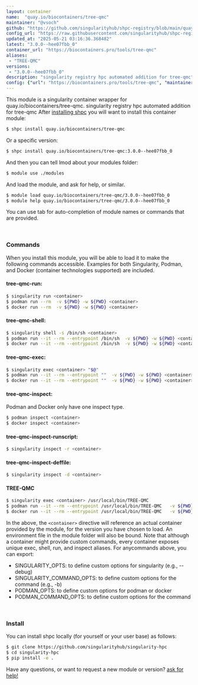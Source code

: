 ```yaml
---
layout: container
name:  "quay.io/biocontainers/tree-qmc"
maintainer: "@vsoch"
github: "https://github.com/singularityhub/shpc-registry/blob/main/quay.io/biocontainers/tree-qmc/container.yaml"
config_url: "https://raw.githubusercontent.com/singularityhub/shpc-registry/main/quay.io/biocontainers/tree-qmc/container.yaml"
updated_at: "2025-05-21 03:16:36.368482"
latest: "3.0.0--hee07fbb_0"
container_url: "https://biocontainers.pro/tools/tree-qmc"
aliases:
 - "TREE-QMC"
versions:
 - "3.0.0--hee07fbb_0"
description: "singularity registry hpc automated addition for tree-qmc"
config: {"url": "https://biocontainers.pro/tools/tree-qmc", "maintainer": "@vsoch", "description": "singularity registry hpc automated addition for tree-qmc", "latest": {"3.0.0--hee07fbb_0": "sha256:07ed7e79a6cd454ae91629962384ba242f7f2fc36d62b7fc99e294d82a69ec04"}, "tags": {"3.0.0--hee07fbb_0": "sha256:07ed7e79a6cd454ae91629962384ba242f7f2fc36d62b7fc99e294d82a69ec04"}, "docker": "quay.io/biocontainers/tree-qmc", "aliases": {"TREE-QMC": "/usr/local/bin/TREE-QMC"}}
---
```


This module is a singularity container wrapper for quay.io/biocontainers/tree-qmc.
singularity registry hpc automated addition for tree-qmc
After [installing shpc](#install) you will want to install this container module:


```bash
$ shpc install quay.io/biocontainers/tree-qmc
```

Or a specific version:

```bash
$ shpc install quay.io/biocontainers/tree-qmc:3.0.0--hee07fbb_0
```

And then you can tell lmod about your modules folder:

```bash
$ module use ./modules
```

And load the module, and ask for help, or similar.

```bash
$ module load quay.io/biocontainers/tree-qmc/3.0.0--hee07fbb_0
$ module help quay.io/biocontainers/tree-qmc/3.0.0--hee07fbb_0
```

You can use tab for auto-completion of module names or commands that are provided.

<br>

### Commands

When you install this module, you will be able to load it to make the following commands accessible.
Examples for both Singularity, Podman, and Docker (container technologies supported) are included.

#### tree-qmc-run:

```bash
$ singularity run <container>
$ podman run --rm  -v ${PWD} -w ${PWD} <container>
$ docker run --rm  -v ${PWD} -w ${PWD} <container>
```

#### tree-qmc-shell:

```bash
$ singularity shell -s /bin/sh <container>
$ podman run --it --rm --entrypoint /bin/sh  -v ${PWD} -w ${PWD} <container>
$ docker run --it --rm --entrypoint /bin/sh  -v ${PWD} -w ${PWD} <container>
```

#### tree-qmc-exec:

```bash
$ singularity exec <container> "$@"
$ podman run --it --rm --entrypoint ""  -v ${PWD} -w ${PWD} <container> "$@"
$ docker run --it --rm --entrypoint ""  -v ${PWD} -w ${PWD} <container> "$@"
```

#### tree-qmc-inspect:

Podman and Docker only have one inspect type.

```bash
$ podman inspect <container>
$ docker inspect <container>
```

#### tree-qmc-inspect-runscript:

```bash
$ singularity inspect -r <container>
```

#### tree-qmc-inspect-deffile:

```bash
$ singularity inspect -d <container>
```


#### TREE-QMC

```bash
$ singularity exec <container> /usr/local/bin/TREE-QMC
$ podman run --it --rm --entrypoint /usr/local/bin/TREE-QMC   -v ${PWD} -w ${PWD} <container> -c " $@"
$ docker run --it --rm --entrypoint /usr/local/bin/TREE-QMC   -v ${PWD} -w ${PWD} <container> -c " $@"
```



In the above, the `<container>` directive will reference an actual container provided
by the module, for the version you have chosen to load. An environment file in the
module folder will also be bound. Note that although a container
might provide custom commands, every container exposes unique exec, shell, run, and
inspect aliases. For anycommands above, you can export:

 - SINGULARITY_OPTS: to define custom options for singularity (e.g., --debug)
 - SINGULARITY_COMMAND_OPTS: to define custom options for the command (e.g., -b)
 - PODMAN_OPTS: to define custom options for podman or docker
 - PODMAN_COMMAND_OPTS: to define custom options for the command

<br>

### Install

You can install shpc locally (for yourself or your user base) as follows:

```bash
$ git clone https://github.com/singularityhub/singularity-hpc
$ cd singularity-hpc
$ pip install -e .
```

Have any questions, or want to request a new module or version? [ask for help!](https://github.com/singularityhub/singularity-hpc/issues)